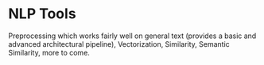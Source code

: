 # NLP Tools
Preprocessing which works fairly well on general text (provides a basic and advanced architectural pipeline), Vectorization, Similarity, Semantic Similarity, more to come.



